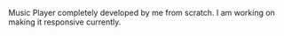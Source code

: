Music Player completely developed by me from scratch. I am working on making it responsive currently. 

